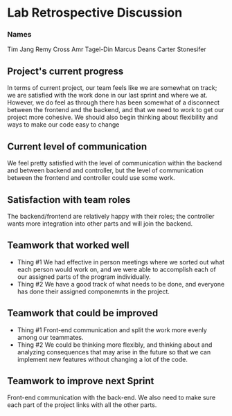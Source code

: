 # Lab Retrospective Discussion
### Names
Tim Jang
Remy Cross
Amr Tagel-Din
Marcus Deans
Carter Stonesifer

## Project's current progress
In terms of current project, our team feels like we are somewhat on track; we are satisfied with the
work done in our last sprint and where we at. However, we do feel as through there has been somewhat
of a disconnect between the frontend and the backend, and that we need to work to get our project more
cohesive. We should also begin thinking about flexibility and ways to make our code easy to change

## Current level of communication
We feel pretty satisfied with the level of communication within the backend and between backend and
controller, but the level of communication between the frontend and controller could use some work.

## Satisfaction with team roles
The backend/frontend are relatively happy with their roles; the controller wants more integration into
other parts and will join the backend.

## Teamwork that worked well

* Thing #1
We had effective in person meetings where we sorted out what each person would work on, and we 
were able to accomplish each of our assigned parts of the program individually.
* Thing #2
We have a good track of what needs to be done, and everyone has done their assigned componemnts
in the project.

## Teamwork that could be improved

* Thing #1
Front-end communication and split the work more evenly among our teammates. 
* Thing #2
We could be thinking more flexibly, and thinking about and analyzing consequences that may arise
in the future so that we can implement new features without changing a lot of the code.

## Teamwork to improve next Sprint
Front-end communication with the back-end. We also need to make sure each part of the project links with
all the other parts.